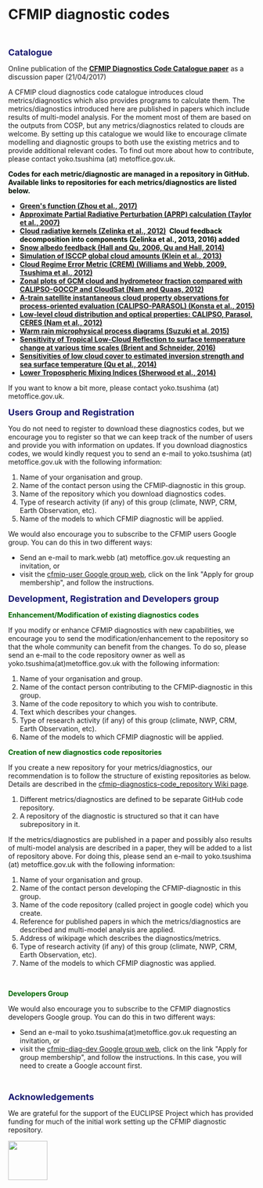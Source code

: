 <h1 class="title">CFMIP diagnostic codes</h1>

<div id="cog_post_body">
    <div id="cog_post_body">
        <p>
	&nbsp;</p>
<p>
	<b><font color="midnightblue" size="+1">Catalogue</font></b></p>
<p>
	Online publication of the <b><a href="&quot;https://www.geosci-model-dev-discuss.net/gmd-2017-69/" size="+1" the="">CFMIP Diagnostics Code Catalogue paper</a></b> as a discussion paper (21/04/2017)</p>
<p>
	A CFMIP cloud diagnostics code catalogue introduces cloud metrics/diagnostics which also provides programs to calculate them. The metrics/diagnostics introduced here are published in papers which include results of multi-model analysis. For the moment most of them are based on the outputs from COSP, but any metrics/diagnostics related to clouds are welcome. By setting up this catalogue we would like to encourage climate modelling and diagnostic groups to both use the existing metrics and to provide additional relevant codes. To find out more about how to contribute, please contact yoko.tsushima (at) metoffice.gov.uk.</p>
<p>
	<b><font color="#000e0">Codes for each metric/diagnostic are managed in a repository in GitHub. Available links to repositories for each metrics/diagnostics are listed below.</font></b></p>
<ul>
	<li>
		<b><font color="#000e0"><b><font color="#000e0"><a href="https://github.com/mzelinka/greens-function">Green&#39;s function (Zhou et al., 2017)</a></font></b></font></b></li>
	<li>
		<b><font color="#000e0"><b><font color="#000e0"><b><font color="#000e0"><b><font color="#000e0"><a href="https://github.com/mzelinka/aprp">Approximate Partial Radiative Perturbation (APRP) calculation (Taylor et al., 2007)</a></font></b></font></b></font></b></font></b></li>
	<li>
		<b><font color="#000e0"><b><font color="#000e0"><b><font color="#000e0"><b><font color="#000e0"><b><font color="#000e0"><b><font color="#000e0"><a href="https://github.com/mzelinka/cloud-radiative-kernels">Cloud radiative kernels (Zelinka et al., 2012)</a>&nbsp; Cloud feedback decomposition into components (Zelinka et al., 2013, 2016) added</font></b></font></b></font></b></font></b></font></b></font></b></li>
	<li>
		<b><font color="#000e0"><b><font color="#000e0"><b><font color="#000e0"><b><font color="#000e0"><b><font color="#000e0"><b><font color="#000e0"><b><font color="#000e0"><b><font color="#000e0"><a href="https://github.com/xinqu2016/snow-albedo-feedback">Snow albedo feedback (Hall and Qu, 2006, Qu and Hall, 2014)</a></font></b></font></b></font></b></font></b></font></b></font></b></font></b></font></b></li>
	<li>
		<b><font color="#000e0"><b><font color="#000e0"><a href="https://github.com/mzelinka/klein2013-cloud-error-metrics/wiki">Simulation of ISCCP global cloud amounts (Klein et al., 2013)</a> </font></b></font></b></li>
	<li>
		<b><font color="#000e0"><b><font color="#000e0"><a href="https://github.com/tsussi/cloud-regime-error-metric">Cloud Regime Error Metric (CREM) (Williams and Webb, 2009, Tsushima et al., 2012)</a> </font></b></font></b></li>
	<li>
		<b><font color="#000e0"><b><font color="#000e0"><a href="https://github.com/chriscnam/CFMIP_LidarRadar">Zonal plots of GCM cloud and hydrometeor fraction compared with CALIPSO-GOCCP and CloudSat (Nam and Quaas, 2012)</a> </font></b></font></b></li>
	<li>
		<b><font color="#000e0"><b><font color="#000e0"><a href="https://github.com/dimitrakonsta/process-oriented-cloud-evaluation">A-train satellite instantaneous cloud property observations for process-oriented evaluation (CALIPSO-PARASOL) (Konsta et al., 2015)</a> </font></b></font></b></li>
	<li>
		<b><font color="#000e0"><b><font color="#000e0"><a href="https://github.com/chriscnam">Low-level cloud distribution and optical properties: CALIPSO, Parasol, CERES (Nam et al., 2012)</a> </font></b></font></b></li>
	<li>
		<b><font color="#000e0"><b><font color="#000e0"><a href="https://github.com/kntrszk/cfodd">Warm rain microphysical process diagrams (Suzuki et al. 2015)</a> </font></b></font></b></li>
	<li>
		<b><font color="#000e0"><b><font color="#000e0"><a href="https://github.com/florentbrient">Sensitivity of Tropical Low-Cloud Reflection to surface temperature change at various time scales (Brient and Schneider, 2016)</a> </font></b></font></b></li>
	<li>
		<b><font color="#000e0"><b><font color="#000e0"><a href="https://github.com/xinqu2016/SST-and-EIS-slopes">Sensitivities of low cloud cover to estimated inversion strength and sea surface temperature (Qu et al., 2014)</a> </font></b></font></b></li>
	<li>
		<b><font color="#000e0"><b><font color="#000e0"><a href="https://github.com/scs46/LTMI-mixing">Lower Tropospheric Mixing Indices (Sherwood et al., 2014)</a> </font></b></font></b></li>
</ul>
<p>
	If you want to know a bit more, please contact yoko.tsushima (at) metoffice.gov.uk.</p>
<p>
	<b><font color="midnightblue" size="+1">Users Group and Registration</font></b></p>
<p>
	You do not need to register to download these diagnostics codes, but we encourage you to register so that we can keep track of the number of users and provide you with information on updates. If you download diagnostics codes, we would kindly request you to send an e-mail to yoko.tsushima (at) metoffice.gov.uk with the following information:</p>
<ol>
	<li>
		Name of your organisation and group.</li>
	<li>
		Name of the contact person using the CFMIP-diagnostic in this group.</li>
	<li>
		Name of the repository which you download diagnostics codes.</li>
	<li>
		Type of research activity (if any) of this group (climate, NWP, CRM, Earth Observation, etc).</li>
	<li>
		Name of the models to which CFMIP diagnostic will be applied.</li>
</ol>
<p>
	We would also encourage you to subscribe to the CFMIP users Google group. You can do this in two different ways:</p>
<ul>
	<li>
		Send an e-mail to mark.webb (at) metoffice.gov.uk requesting an invitation, or</li>
	<li>
		visit the <a href="https://groups.google.com/forum/#!forum/cfmip-user">cfmip-user Google group web</a>, click on the link &quot;Apply for group membership&quot;, and follow the instructions.</li>
</ul>
<p>
	<b><font color="midnightblue" size="+1">Development, Registration and Developers group</font></b></p>
<p>
	<b><font color="darkgreen">Enhancement/Modification of existing diagnostics codes</font></b></p>
<p>
	If you modify or enhance CFMIP diagnostics with new capabilities, we encourage you to send the modification/enhancement to the repository so that the whole community can benefit from the changes. To do so, please send an e-mail to the code repository owner as well as yoko.tsushima(at)metoffice.gov.uk with the following information:</p>
<ol>
	<li>
		Name of your organisation and group.</li>
	<li>
		Name of the contact person contributing to the CFMIP-diagnostic in this group.</li>
	<li>
		Name of the code repository to which you wish to contribute.</li>
	<li>
		Text which describes your changes.</li>
	<li>
		Type of research activity (if any) of this group (climate, NWP, CRM, Earth Observation, etc).</li>
	<li>
		Name of the models to which CFMIP diagnostic will be applied.</li>
</ol>
<p>
	<b><font color="darkgreen">Creation of new diagnostics code repositories</font></b></p>
<p>
	If you create a new repository for your metrics/diagnostics, our recommendation is to follow the structure of existing repositories as below. Details are described in the <a href="https://github.com/tsussi/cfmip-diagnostics-code-repository/wiki">cfmip-diagnostics-code_repository Wiki page</a>.</p>
<ol>
	<li>
		Different metrics/diagnostics are defined to be separate GitHub code repository.</li>
	<li>
		A repository of the diagnostic is structured so that it can have subrepository in it.</li>
</ol>
<p>
	If the metrics/diagnostics are published in a paper and possibly also results of multi-model analysis are described in a paper, they will be added to a list of repository above. For doing this, please send an e-mail to yoko.tsushima (at) metoffice.gov.uk with the following information:</p>
<ol>
	<li>
		Name of your organisation and group.</li>
	<li>
		Name of the contact person developing the CFMIP-diagnostic in this group.</li>
	<li>
		Name of the code repository (called project in google code) which you create.</li>
	<li>
		Reference for published papers in which the metrics/diagnostics are described and multi-model analysis are applied.</li>
	<li>
		Address of wikipage which describes the diagnostics/metrics.</li>
	<li>
		Type of research activity (if any) of this group (climate, NWP, CRM, Earth Observation, etc).</li>
	<li>
		Name of the models to which CFMIP diagnostic was applied.</li>
</ol>
<p>
	&nbsp;</p>
<p>
	<b><font color="darkgreen">Developers Group</font></b></p>
<p>
	We would also encourage you to subscribe to the CFMIP diagnostics developers Google group. You can do this in two different ways:</p>
<ul>
	<li>
		Send an e-mail to yoko.tsushima(at)metoffice.gov.uk requesting an invitation, or</li>
	<li>
		visit the <a href="https://groups.google.com/forum/#!forum/cfmip-diag-dev">cfmip-diag-dev Google group web</a>, click on the link &quot;Apply for group membership&quot;, and follow the instructions. In this case, you will need to create a Google account first.</li>
</ul>
<p>
	&nbsp;</p>
<p>
	<b><font color="midnightblue" size="+1">Acknowledgements</font></b></p>
<p>
	We are grateful for the support of the EUCLIPSE Project which has provided funding for much of the initial work setting up the CFMIP diagnostic repository.</p>
<p>
	<a href="/projects/cfmip/euclipse"><img align="left" height="80" src="https://github.com/legacy-escog/legacy-escog.github.io/raw/main/docs/site_media/projects/cfmip/Logo_EUCLIPSE_small.gif" style="margin-right: 10px;" width="80" /></a></p>
</div> <!--// end div id=cog_post_body //-->
